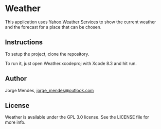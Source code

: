 # Weather

This application uses [Yahoo Weather Services](https://developer.yahoo.com/weather/) to show the current weather and the forecast for a place that can be chosen.

## Instructions

To setup the project, clone the repository.

To run it, just open Weather.xcodeproj with Xcode 8.3 and hit run.

## Author

Jorge Mendes, [jorge_mendes@outlook.com](mailto:jorge_mendes@outlook.com)

## License

Weather is available under the GPL 3.0 license. See the LICENSE file for more info.